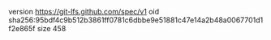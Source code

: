 version https://git-lfs.github.com/spec/v1
oid sha256:95bdf4c9b512b3861ff0781c6dbbe9e51881c47e14a2b48a0067701d1f2e865f
size 458
